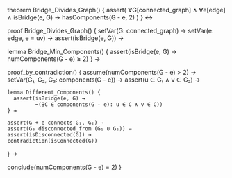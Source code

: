 theorem Bridge_Divides_Graph() {
  assert(
    ∀G[connected_graph] ∧
    ∀e[edge] ∧
    isBridge(e, G) →
    hasComponents(G - e, 2)
  )
} ↔

proof Bridge_Divides_Graph() {
  setVar(G: connected_graph) →
  setVar(e: edge, e = uv) →
  assert(isBridge(e, G)) →
  
  lemma Bridge_Min_Components() {
    assert(isBridge(e, G) → 
           numComponents(G - e) ≥ 2)
  } →

  proof_by_contradiction() {
    assume(numComponents(G - e) > 2) →
    setVar(G₁, G₂, G₃: components(G - e)) →
    assert(u ∈ G₁ ∧ v ∈ G₂) →
    
    lemma Different_Components() {
      assert(isBridge(e, G) →
             ¬(∃C ∈ components(G - e): u ∈ C ∧ v ∈ C))
    } →
    
    assert(G + e connects G₁, G₂) →
    assert(G₃ disconnected_from (G₁ ∪ G₂)) →
    assert(isDisconnected(G)) →
    contradiction(isConnected(G))
  } →
  
  conclude(numComponents(G - e) = 2)
}